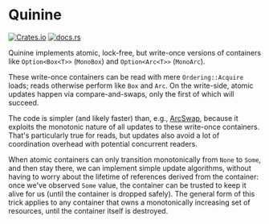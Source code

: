 Quinine
=======
[![Crates.io](https://img.shields.io/crates/v/quinine)](https://crates.io/crates/quinine) [![docs.rs](https://img.shields.io/docsrs/quinine)](https://docs.rs/quinine)

Quinine implements atomic, lock-free, but write-once versions of
containers like `Option<Box<T>>` (`MonoBox`) and `Option<Arc<T>>`
(`MonoArc`).

These write-once containers can be read with mere `Ordering::Acquire`
loads; reads otherwise perform like `Box` and `Arc`.  On the
write-side, atomic updates happen via compare-and-swaps, only the
first of which will succeed.

The code is simpler (and likely faster) than, e.g.,
[ArcSwap](https://crates.io/crates/arc-swap), because it exploits the
monotonic nature of all updates to these write-once containers.
That's particularly true for reads, but updates also avoid a lot of
coordination overhead with potential concurrent readers.

When atomic containers can only transition monotonically from `None`
to `Some`, and then stay there, we can implement simple update
algorithms, without having to worry about the lifetime of references
derived from the container: once we've observed `Some` value, the
container can be trusted to keep it alive for us (until the container
is dropped safely). The general form of this trick applies to any
container that owns a monotonically increasing set of resources, until
the container itself is destroyed.
